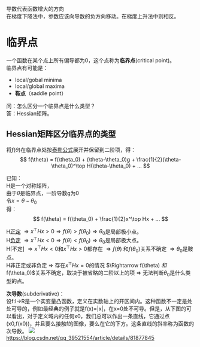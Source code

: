 导数代表函数增大的方向  
在梯度下降法中，参数应该向导数的负方向移动。在梯度上升法中则相反。

# 临界点

一个函数在某个点上所有偏导都为0，这个点称为**临界点**(critical point)。  
临界点有可能是：  
- local/gobal minima  
- local/global maxima  
- **鞍点**（saddle point）  

问：怎么区分一个临界点是什么类型？  
答：Hessian矩阵。  

## Hessian矩阵区分临界点的类型  

将$f(\theta)$在临界点处按[泰勒公式](https://windmissing.github.io/mathematics_basic_for_ML/Mathematics/Formula/taylor.html)展开并保留到二阶项，得：  
$$
f(\theta) = f(\theta_0) + (\theta-\theta_0)g + \frac{1}{2}(\theta-\theta_0)^\top H(\theta-\theta_0) + ...
$$

已知：  
H是一个对称矩阵，  
由于$\theta$是临界点，一阶导数g为0  
令$x=\theta-\theta_0$  
得：  
$$
f(\theta) = f(\theta_0) + \frac{1}{2}x^\top Hx + ...
$$

H[正定](https://windmissing.github.io/mathematics_basic_for_ML/LinearAlgebra/special_matrix.html) $\Rightarrow x^\top Hx > 0 \Rightarrow f(\theta) > f(\theta_0) \Rightarrow \theta_0$是局部极小点。   
H[负定](https://windmissing.github.io/mathematics_basic_for_ML/LinearAlgebra/special_matrix.html) $\Rightarrow x^\top Hx < 0 \Rightarrow f(\theta) < f(\theta_0) \Rightarrow \theta_0$是局部极大点。   
H[不定] $\Rightarrow x^\top Hx < 0$和$x^\top Hx > 0$都存在 $\Rightarrow f(\theta)$ 和$f(\theta_0)$关系不确定 $\Rightarrow \theta_0$是鞍点。   
H非正定或非负定 $\Rightarrow$ 存在$x^\top Hx = 0$的情况 $\Rightarrow f(\theta) $和$f(\theta_0)$关系不确定，取决于被省略的二阶以上的项 $\Rightarrow$ 无法判断$\theta_0$是什么类型的点。  

**次导数**(subderivative)：  
设f:I→R是一个实变量凸函数，定义在实数轴上的开区间内。这种函数不一定是处处可导的，例如最经典的例子就是f(x)=|x|，在x=0处不可导。但是，从下图的可以看出，对于定义域内的任何x0，我们总可以作出一条直线，它通过点(x0,f(x0))，并且要么接触f的图像，要么在它的下方。这条直线的斜率称为函数的次导数。
![](https://img-blog.csdn.net/20160713112658715)  
https://blog.csdn.net/qq_39521554/article/details/81877845